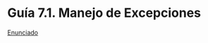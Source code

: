 # Guía 7.1. Manejo de Excepciones

[Enunciado](https://docs.google.com/document/d/1eNp5Y7DbMt3cTzFfwSRkScH2RKso4vG1/preview)
